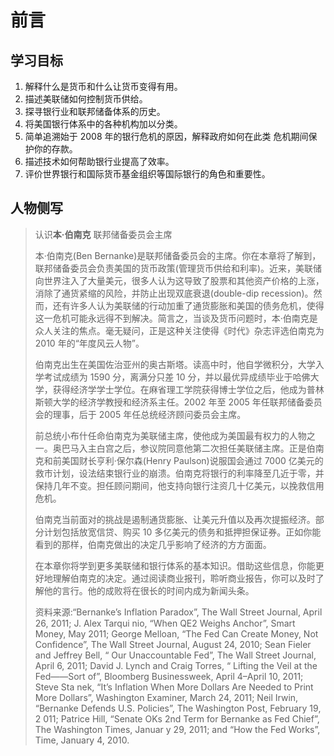 # 前言

## 学习目标

1. 解释什么是货币和什么让货币变得有用。
2. 描述美联储如何控制货币供给。
3. 探寻银行业和联邦储备体系的历史。
4. 将美国银行体系中的各种机构加以分类。
5. 简单追溯始于 2008 年的银行危机的原因，解释政府如何在此类 危机期间保护你的存款。
6. 描述技术如何帮助银行业提高了效率。
7. 评价世界银行和国际货币基金组织等国际银行的角色和重要性。

## 人物侧写

> 认识**本·伯南克** 联邦储备委员会主席
>
> 本·伯南克(Ben Bernanke)是联邦储备委员会的主席。你在本章将了解到，联邦储备委员会负责美国的货币政策(管理货币供给和利率)。近来，美联储向世界注入了大量美元，很多人认为这导致了股票和其他资产价格的上涨，消除了通货紧缩的风险，并防止出现双底衰退(double-dip recession)。然而，还有许多人认为美联储的行动加重了通货膨胀和美国的债务危机，使得这一危机可能永远得不到解决。简言之，当谈及货币问题时，本·伯南克是众人关注的焦点。毫无疑问，正是这种关注使得《时代》杂志评选伯南克为 2010 年的“年度风云人物”。
>
> 伯南克出生在美国佐治亚州的奥古斯塔。读高中时，他自学微积分，大学入学考试成绩为 1590 分，离满分只差 10 分，并以最优异成绩毕业于哈佛大学，获得经济学学士学位。在麻省理工学院获得博士学位之后，他成为普林斯顿大学的经济学教授和经济系主任。2002 年至 2005 年任联邦储备委员会的理事，后于 2005 年任总统经济顾问委员会主席。
>
> 前总统小布什任命伯南克为美联储主席，使他成为美国最有权力的人物之一。奥巴马入主白宫之后，参议院同意他第二次担任美联储主席。正是伯南克和前美国财长亨利·保尔森(Henry Paulson)说服国会通过 7000 亿美元的救市计划，设法结束银行业的崩溃。伯南克将银行的利率降至几近于零，并保持几年不变。担任顾问期间，他支持向银行注资几十亿美元，以挽救信用危机。
>
> 伯南克当前面对的挑战是遏制通货膨胀、让美元升值以及再次提振经济。部分计划包括放宽信贷、购买 10 多亿美元的债务和抵押担保证券。正如你能看到的那样，伯南克做出的决定几乎影响了经济的方方面面。
>
> 在本章你将学到更多美联储和银行体系的基本知识。借助这些信息，你能更好地理解伯南克的决定。通过阅读商业报刊，聆听商业报告，你可以及时了解他的言行。他的成败将在很长的时间内成为新闻头条。
>
> 资料来源:“Bernanke’s Inflation Paradox”, The Wall Street Journal, April 26, 2011; J. Alex Tarqui nio, “When QE2 Weighs Anchor”, Smart Money, May 2011; George Melloan, “The Fed Can Create Money, Not Confidence”, The Wall Street Journal, August 24, 2010; Sean Fieler and Jeffrey Bell, “ Our Unaccountable Fed”, The Wall Street Journal, April 6, 2011; David J. Lynch and Craig Torres, “ Lifting the Veil at the Fed——Sort of”, Bloomberg Businessweek, April 4–April 10, 2011; Steve Sta nek, “It’s Inflation When More Dollars Are Needed to Print More Dollars”, Washington Examiner, March 24, 2011; Neil Irwin, “Bernanke Defends U.S. Policies”, The Washington Post, February 19, 2 011; Patrice Hill, “Senate OKs 2nd Term for Bernanke as Fed Chief”, The Washington Times, Januar y 29, 2011; and “How the Fed Works”, Time, January 4, 2010.

